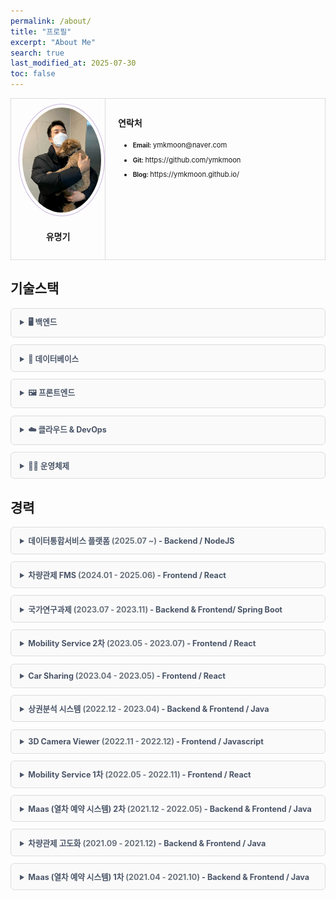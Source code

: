 ```yaml
---
permalink: /about/
title: "프로필"
excerpt: "About Me"
search: true
last_modified_at: 2025-07-30
toc: false
--- 
```

<style>
  details {
    margin-bottom: 0.8em;
    border: 1px solid #ddd;
    border-radius: 6px;
    padding: 0.8em 1em;
    background: #fafafa;
  }
  details summary {
    cursor: pointer;
    font-weight: bold;
    font-size: 0.9em;
    position: relative;
    /* padding-left: 1.6em; */
    user-select: none;
    color: #4A5568;
  }

  table {
    width: 100%;
    border-collapse: collapse;
    margin-top: 0.6em;
  }
  th, td {
    border: 1px solid #ddd;
    padding: 8px 12px;
    vertical-align: top;
  }
  th {
    background-color: #f0f0f0;
    font-weight: 600;
    text-align: left;
  }
  td code {
    background-color: #eaeaea;
    padding: 2px 6px;
    border-radius: 3px;
    font-size: 0.9em;
    font-family: Consolas, monospace;
  }

  li {
    font-size: 0.8em;
    line-height: 1.6;
    margin-bottom: 0.5em;
  }

  li strong {
    font-size: 0.9em;
    color: #222;
  }

  li span {
    font-size: 0.8em;
  }
</style>


<table>
  <tr>
  <td style="width: 30%; vertical-align: top;">

  <img src="/assets/image/author/profile_with_dog.jpg" width="100%" style="border: 1px solid #cab6de; border-radius: 50%; padding: 5px;" />

  <h4 style="text-align: center;">유명기</h4>

  </td>
  <td style="vertical-align: top; padding-left: 20px;">

  <h4>연락처</h4>
  <ul>
    <li><strong>Email:</strong> ymkmoon@naver.com</li>
    <li><strong>Git:</strong> https://github.com/ymkmoon</li>
    <li><strong>Blog:</strong> https://ymkmoon.github.io/</li>
  </ul>

  </td>
  </tr>
</table>


## 기술스택

<details>
<summary>🖥️ <strong>백엔드</strong></summary>
<ul>
  <li><strong>Java</strong><br><span>JPA와 MyBatis를 활용한 RESTful API 개발 경험</span></li>
  <li><strong>Node.js</strong><br><span>Express 기반의 서버 구축 및 GraphQL API 개발</span></li>
</ul>
</details>

<details>
<summary>🧱 <strong>데이터베이스</strong></summary>
<ul>
  <li><strong>PostgreSQL</strong>, <strong>MySQL</strong><br><span>복잡한 쿼리 작성 및 성능 튜닝 경험 보유</span></li>
</ul>
</details>

<details>
<summary>🖼️ <strong>프론트엔드</strong></summary>
<ul>
  <li><strong>React</strong><br><span>상태 관리 및 컴포넌트 기반 UI 개발</span></li>
</ul>
</details>

<details>
<summary>☁️ <strong>클라우드 & DevOps</strong></summary>
<ul>
  <li><strong>AWS</strong><br><span>EC2, S3, CodeDeploy를 활용한 인프라 구성 및 자동 배포</span></li>
  <li><strong>Docker</strong><br><span>개발 환경 컨테이너화 및 배포 자동화 경험</span></li>
  <li><strong>Jenkins</strong><br><span>CI/CD 파이프라인 구축 및 운영</span></li>
  <li><strong>Nginx</strong><br><span>정적 파일 서빙 및 리버스 프록시 설정 경험</span></li>
</ul>
</details>

<details>
<summary>🧑‍💻 <strong>운영체제</strong></summary>
<ul>
  <li><strong>Linux</strong><br><span>CentOS, Rocky Linux, Ubuntu 환경에서의 서버 운영 및 쉘 스크립트 작성 경험</span></li>
</ul>
</details>


## 경력

<details>
<summary><strong>데이터통합서비스 플랫폼</strong> <span style="color:#6a737d;">(2025.07 ~)</span> - Backend / NodeJS</summary>

<table>
  <thead>
    <tr><th>구분</th><th>내용</th></tr>
  </thead>
  <tbody>
    <tr><td>📅 프로젝트 설명</td><td>각 업무에 대한 결과 입력 및 업무 싸이클을 통한 자동 생성</td></tr>
    <tr><td>🎯 담당분야</td><td>Backend, 인프라 관리, DB 구성</td></tr>
    <tr><td>🛠️ 사용기술</td><td>NodeJS, GraphQL, Docker, Nginx</td></tr>
    <tr><td>📝 업무내용</td><td>CRUD API 개발, 스케줄러 개발, 초기스크립트 정리, 도커를 이용한 이미지 생성과 컨테이너 실행</td></tr>
  </tbody>
</table>

</details>

<details>
<summary><strong>차량관제 FMS</strong> <span style="color:#6a737d;">(2024.01 - 2025.06)</span> - Frontend / React</summary>

<table>
  <thead>
    <tr><th>구분</th><th>내용</th></tr>
  </thead>
  <tbody>
    <tr><td>📅 프로젝트 설명</td><td>차량 단말(IoT) 데이터를 이용해 차량 관제와 관리를 제공하는 서비스</td></tr>
    <tr><td>🎯 담당분야</td><td>Frontend, 담당 AWS 인프라 관리</td></tr>
    <tr><td>🛠️ 사용기술</td><td>React, Nginx, AWS (S3, Codedeploy, EC2)</td></tr>
    <tr><td>📝 업무내용</td><td>고객용 APP, 관리자용 WEB 신규 개발 및 Github Action과 AWS를 이용한 CICD 구축</td></tr>
  </tbody>
</table>

</details>

<details>
<summary><strong>국가연구과제</strong> <span style="color:#6a737d;">(2023.07 - 2023.11)</span> - Backend & Frontend/ Spring Boot</summary>

<table>
  <thead>
    <tr><th>구분</th><th>내용</th></tr>
  </thead>
  <tbody>
    <tr><td>📅 프로젝트 설명</td><td>실내 측위 데이터를 이용해 원하는 위치의 예상 값을 계산(보간 처리)하여 제공하는 서비스</td></tr>
    <tr><td>🎯 담당분야</td><td>Frontend, Backend</td></tr>
    <tr><td>🛠️ 사용기술</td><td>Spring Boot, Java, React, Typescript, MongoDB, JPA, Querydsl</td></tr>
    <tr><td>📝 업무내용</td><td>실내 측위 데이터 시각화 및 정제, 좌표계 변환과 IDW 보간법을 이용한 데이터 제공</td></tr>
  </tbody>
</table>

</details>

<details>
<summary><strong>Mobility Service 2차</strong> <span style="color:#6a737d;">(2023.05 - 2023.07)</span> - Frontend / React</summary>

<table>
  <thead>
    <tr><th>구분</th><th>내용</th></tr>
  </thead>
  <tbody>
    <tr><td>📅 프로젝트 설명</td><td>렌터카 APP의 관리와 운영을 제공하는 관리자 웹 서비스</td></tr>
    <tr><td>🎯 담당분야</td><td>Frontend</td></tr>
    <tr><td>🛠️ 사용기술</td><td>React, Typescript, Apollo, GraphQL, Kakao Map</td></tr>
    <tr><td>📝 업무내용</td><td>고객의 추가 요구사항에 대해 수정 및 추가 개발(단말기관련)</td></tr>
  </tbody>
</table>

</details>

<details>
<summary><strong>Car Sharing</strong> <span style="color:#6a737d;">(2023.04 - 2023.05)</span> - Frontend / React</summary>

<table>
  <thead>
    <tr><th>구분</th><th>내용</th></tr>
  </thead>
  <tbody>
    <tr><td>📅 프로젝트 설명</td><td>내부 인력을 위한 렌터카 예약 서비스</td></tr>
    <tr><td>🎯 담당분야</td><td>Frontend</td></tr>
    <tr><td>🛠️ 사용기술</td><td>React, Typescript, GraphQL, Naver Map</td></tr>
    <tr><td>📝 업무내용</td><td>로그인, 회원가입, 차량 예약, 예약 히스토리, 마이페이지 등 개발</td></tr>
  </tbody>
</table>

</details>

<details>
<summary><strong>상권분석 시스템</strong> <span style="color:#6a737d;">(2022.12 - 2023.04)</span> - Backend & Frontend / Java</summary>

<table>
  <thead>
    <tr><th>구분</th><th>내용</th></tr>
  </thead>
  <tbody>
    <tr><td>🎯 담당분야</td><td>Backend, Frontend</td></tr>
    <tr><td>🛠️ 사용기술</td><td>Java, 전자정부 프레임워크, jQuery, Javascript</td></tr>
    <tr><td>📝 업무내용</td><td>기존 환경 분석하여 로컬 환경 빌드 및 실행과 운영 환경 배포까지의 흐름 문서화</td></tr>
  </tbody>
</table>

</details>

<details>
<summary><strong>3D Camera Viewer</strong> <span style="color:#6a737d;">(2022.11 - 2022.12)</span> - Frontend / Javascript</summary>

<table>
  <thead>
    <tr><th>구분</th><th>내용</th></tr>
  </thead>
  <tbody>
    <tr><td>📅 프로젝트 설명</td><td>실내 이미지를 이용한 파노라마 뷰 제공 및 이미지 거리·너비 계산 서비스</td></tr>
    <tr><td>🎯 담당분야</td><td>Frontend</td></tr>
    <tr><td>🛠️ 사용기술</td><td>pannellum, Javascript, HTML5-Canvas</td></tr>
    <tr><td>📝 업무내용</td><td>실내 이미지 시각화 및 이미지 내 거리 측정 웹 페이지 개발</td></tr>
  </tbody>
</table>

</details>

<details>
<summary><strong>Mobility Service 1차</strong> <span style="color:#6a737d;">(2022.05 - 2022.11)</span> - Frontend / React</summary>

<table>
  <thead>
    <tr><th>구분</th><th>내용</th></tr>
  </thead>
  <tbody>
    <tr><td>📅 프로젝트 설명</td><td>렌터카 APP의 관리와 운영을 제공하는 관리자 웹 서비스</td></tr>
    <tr><td>🎯 담당분야</td><td>Frontend</td></tr>
    <tr><td>🛠️ 사용기술</td><td>React, Typescript, Apollo, GraphQL, Kakao Map</td></tr>
    <tr><td>📝 업무내용</td><td>렌터카 스케줄표 생성과 차량 예약 및 배차 화면 개발</td></tr>
  </tbody>
</table>

</details>

<details>
<summary><strong>Maas (열차 예약 시스템) 2차</strong> <span style="color:#6a737d;">(2021.12 - 2022.05)</span> - Backend & Frontend / Java</summary>

<table>
  <thead>
    <tr><th>구분</th><th>내용</th></tr>
  </thead>
  <tbody>
    <tr><td>📅 프로젝트 설명</td><td>일본 내 열차 예약 서비스</td></tr>
    <tr><td>🎯 담당분야</td><td>Backend, Frontend</td></tr>
    <tr><td>🛠️ 사용기술</td><td>Java, JSP, Spring Boot, AWS Cognito</td></tr>
    <tr><td>📝 업무내용</td><td>AWS Cognito 기반 유저 관리, 특급 열차 티켓 변경 및 환불 개발</td></tr>
  </tbody>
</table>

</details>

<details>
<summary><strong>차량관제 고도화</strong> <span style="color:#6a737d;">(2021.09 - 2021.12)</span> - Backend & Frontend / Java</summary>

<table>
  <thead>
    <tr><th>구분</th><th>내용</th></tr>
  </thead>
  <tbody>
    <tr><td>🎯 담당분야</td><td>Backend, Frontend</td></tr>
    <tr><td>🛠️ 사용기술</td><td>Java, JSP, Spring Framework, Geosoft Map, Olleh Map, Javascript</td></tr>
    <tr><td>📝 업무내용</td><td>차량 관제 시스템 고도화(지도 변경), 데이터 시각화 및 지도 기반 Polyline, Polygon 기능 추가</td></tr>
  </tbody>
</table>

</details>

<details>
<summary><strong>Maas (열차 예약 시스템) 1차</strong> <span style="color:#6a737d;">(2021.04 - 2021.10)</span> - Backend & Frontend / Java</summary>

<table>
  <thead>
    <tr><th>구분</th><th>내용</th></tr>
  </thead>
  <tbody>
    <tr><td>📅 프로젝트 설명</td><td>일본 내 열차 예약 서비스</td></tr>
    <tr><td>🎯 담당분야</td><td>Backend, Frontend</td></tr>
    <tr><td>🛠️ 사용기술</td><td>Java, JSP, Spring Boot, AWS Cognito, Javascript</td></tr>
    <tr><td>📝 업무내용</td><td>AWS Cognito 기반 유저 관리, 열차 티켓 예약, 구매, 마이페이지 개발</td></tr>
  </tbody>
</table>

</details>


<!-- ## 토이프로젝트
 * [BackEnd](https://github.com/ymkmoon/toyseven){:target="_blank"}
 * [FrontEnd](https://github.com/ymkmoon/toyseven-react){:target="_blank"} -->


